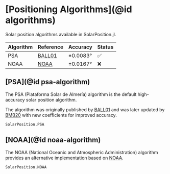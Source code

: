 # [Positioning Algorithms](@id algorithms)

Solar position algorithms available in SolarPosition.jl.

| Algorithm | Reference       | Accuracy | Status |
| --------- | --------------- | -------- | ------ |
| PSA       | [BALL01](@cite) | ±0.0083° | ✅     |
| NOAA      | [NOAA](@cite)   | ±0.0167° | ❌     |

## [PSA](@id psa-algorithm)

The PSA (Plataforma Solar de Almería) algorithm is the default high-accuracy solar position algorithm.

The algorithm was originally published by [BALL01](@cite) and was later updated by [BMB20](@cite)
with new coefficients for improved accuracy.

```@docs
SolarPosition.PSA
```

## [NOAA](@id noaa-algorithm)

The NOAA (National Oceanic and Atmospheric Administration) algorithm provides an
alternative implementation based on [NOAA](@cite).

```@docs
SolarPosition.NOAA
```
